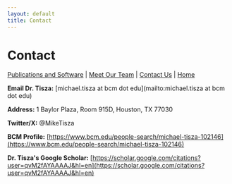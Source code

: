 ```yaml
---
layout: default
title: Contact
---
```


# Contact
[Publications and Software](publications.md) | [Meet Our Team](members.md) | [Contact Us](contact.md) | [Home](index.md)

**Email Dr. Tisza:** [michael.tisza at bcm dot edu](mailto:michael.tisza at bcm dot edu)

**Address:** 1 Baylor Plaza, Room 915D, Houston, TX 77030

**Twitter/X:** @MikeTisza

**BCM Profile:** [https://www.bcm.edu/people-search/michael-tisza-102146](https://www.bcm.edu/people-search/michael-tisza-102146)

**Dr. Tisza's Google Scholar:** [https://scholar.google.com/citations?user=qvM2fAYAAAAJ&hl=en](https://scholar.google.com/citations?user=qvM2fAYAAAAJ&hl=en)
